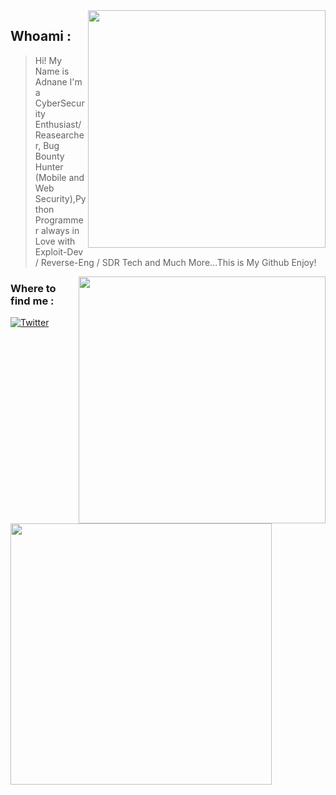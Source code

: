 <img align='right' src="https://github-readme-stats.vercel.app/api?username=adnane-x-tebbaa&show_icons=true&theme=dark" width="380">

## Whoami : 
> Hi! My Name is Adnane I'm a CyberSecurity Enthusiast/Reasearcher, Bug Bounty Hunter 
> (Mobile and Web Security),Python Programmer always in Love with Exploit-Dev / Reverse-Eng / SDR Tech and Much More...This is My Github Enjoy!
<img align='right' src="https://github-readme-stats.vercel.app/api/top-langs/?username=adnane-x-tebbaa" width="395">
<h3>Where to find me : </h3>
<p> <a href="https://twitter.com/TebbaaX" target="_blank"><img alt="Twitter" src="https://img.shields.io/badge/twitter-%231DA1F2.svg?&style=for-the-badge&logo=twitter&logoColor=white" /></a> 
</p>
<img src="http://www.astroclaudine.fr/oukaimeden/Data/ImageLastFTP_AllSKY.jpg" width="418px">
